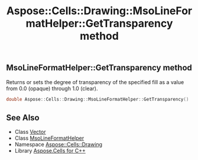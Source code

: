 ﻿---
title: Aspose::Cells::Drawing::MsoLineFormatHelper::GetTransparency method
linktitle: GetTransparency
second_title: Aspose.Cells for C++ API Reference
description: 'Aspose::Cells::Drawing::MsoLineFormatHelper::GetTransparency method. Returns or sets the degree of transparency of the specified fill as a value from 0.0 (opaque) through 1.0 (clear) in C++.'
type: docs
weight: 1600
url: /cpp/aspose.cells.drawing/msolineformathelper/gettransparency/
---
## MsoLineFormatHelper::GetTransparency method


Returns or sets the degree of transparency of the specified fill as a value from 0.0 (opaque) through 1.0 (clear).

```cpp
double Aspose::Cells::Drawing::MsoLineFormatHelper::GetTransparency()
```

## See Also

* Class [Vector](../../../aspose.cells/vector/)
* Class [MsoLineFormatHelper](../)
* Namespace [Aspose::Cells::Drawing](../../)
* Library [Aspose.Cells for C++](../../../)
